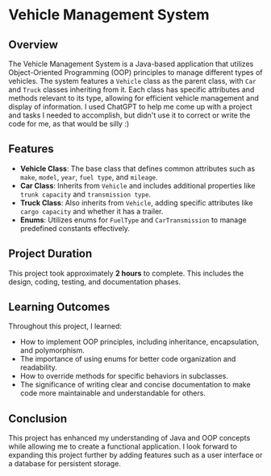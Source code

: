 # Vehicle Management System



## Overview
The Vehicle Management System is a Java-based application that utilizes Object-Oriented Programming (OOP) principles to manage different types of vehicles. The system features a `Vehicle` class as the parent class, with `Car` and `Truck` classes inheriting from it. Each class has specific attributes and methods relevant to its type, allowing for efficient vehicle management and display of information. I used ChatGPT to help me come up with a project and tasks I needed to accomplish, but didn't use it to correct or write the code for me, as that would be silly :) 

## Features
- **Vehicle Class**: The base class that defines common attributes such as `make`, `model`, `year`, `fuel type`, and `mileage`.
- **Car Class**: Inherits from `Vehicle` and includes additional properties like `trunk capacity` and `transmission type`.
- **Truck Class**: Also inherits from `Vehicle`, adding specific attributes like `cargo capacity` and whether it has a trailer.
- **Enums**: Utilizes enums for `FuelType` and `CarTransmission` to manage predefined constants effectively.

## Project Duration
This project took approximately **2 hours** to complete. This includes the design, coding, testing, and documentation phases.

## Learning Outcomes
Throughout this project, I learned:
- How to implement OOP principles, including inheritance, encapsulation, and polymorphism.
- The importance of using enums for better code organization and readability.
- How to override methods for specific behaviors in subclasses.
- The significance of writing clear and concise documentation to make code more maintainable and understandable for others.

## Conclusion
This project has enhanced my understanding of Java and OOP concepts while allowing me to create a functional application. I look forward to expanding this project further by adding features such as a user interface or a database for persistent storage.
